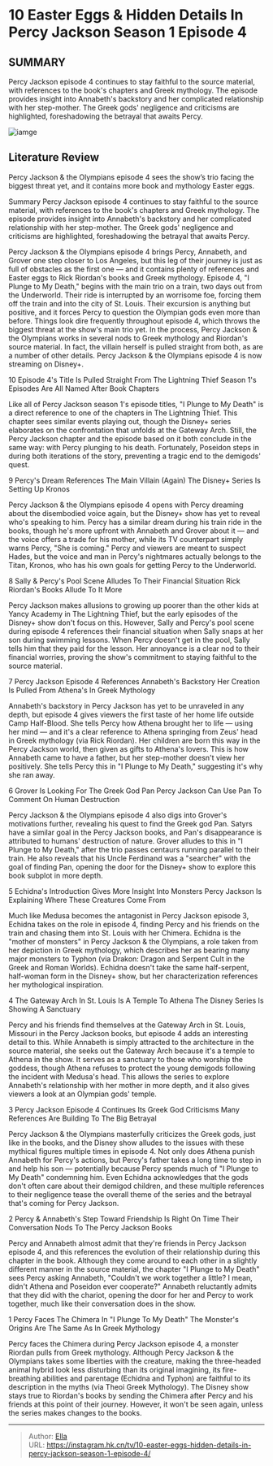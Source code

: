 # 10 Easter Eggs &amp; Hidden Details In Percy Jackson Season 1 Episode 4


## SUMMARY 


Percy Jackson
 episode 4 continues to stay faithful to the source material, with references to the book&#39;s chapters and Greek mythology. 
 The episode provides insight into Annabeth&#39;s backstory and her complicated relationship with her step-mother. 
 The Greek gods&#39; negligence and criticisms are highlighted, foreshadowing the betrayal that awaits Percy. 

![iamge](https://static1.srcdn.com/wordpress/wp-content/uploads/2024/01/easter-eggs-hidden-details-percy-jackson.jpg)

## Literature Review
Percy Jackson &amp; the Olympians episode 4 sees the show’s trio facing the biggest threat yet, and it contains more book and mythology Easter eggs.




Summary
Percy Jackson
 episode 4 continues to stay faithful to the source material, with references to the book&#39;s chapters and Greek mythology. 
 The episode provides insight into Annabeth&#39;s backstory and her complicated relationship with her step-mother. 
 The Greek gods&#39; negligence and criticisms are highlighted, foreshadowing the betrayal that awaits Percy. 


Percy Jackson &amp; the Olympians episode 4 brings Percy, Annabeth, and Grover one step closer to Los Angeles, but this leg of their journey is just as full of obstacles as the first one — and it contains plenty of references and Easter eggs to Rick Riordan&#39;s books and Greek mythology. Episode 4, &#34;I Plunge to My Death,&#34; begins with the main trio on a train, two days out from the Underworld. Their ride is interrupted by an worrisome foe, forcing them off the train and into the city of St. Louis. Their excursion is anything but positive, and it forces Percy to question the Olympian gods even more than before.
Things look dire frequently throughout episode 4, which throws the biggest threat at the show&#39;s main trio yet. In the process, Percy Jackson &amp; the Olympians works in several nods to Greek mythology and Riordan&#39;s source material. In fact, the villain herself is pulled straight from both, as are a number of other details.
Percy Jackson &amp; the Olympians episode 4 is now streaming on Disney&#43;. 










 








 10  Episode 4&#39;s Title Is Pulled Straight From The Lightning Thief 
Season 1&#39;s Episodes Are All Named After Book Chapters
        

Like all of Percy Jackson season 1&#39;s episode titles, &#34;I Plunge to My Death&#34; is a direct reference to one of the chapters in The Lightning Thief. This chapter sees similar events playing out, though the Disney&#43; series elaborates on the confrontation that unfolds at the Gateway Arch. Still, the Percy Jackson chapter and the episode based on it both conclude in the same way: with Percy plunging to his death. Fortunately, Poseidon steps in during both iterations of the story, preventing a tragic end to the demigods&#39; quest.





 9  Percy&#39;s Dream References The Main Villain (Again) 
The Disney&#43; Series Is Setting Up Kronos
        

Percy Jackson &amp; the Olympians episode 4 opens with Percy dreaming about the disembodied voice again, but the Disney&#43; show has yet to reveal who&#39;s speaking to him. Percy has a similar dream during his train ride in the books, though he&#39;s more upfront with Annabeth and Grover about it — and the voice offers a trade for his mother, while its TV counterpart simply warns Percy, &#34;She is coming.&#34; Percy and viewers are meant to suspect Hades, but the voice and man in Percy&#39;s nightmares actually belongs to the Titan, Kronos, who has his own goals for getting Percy to the Underworld.





 8  Sally &amp; Percy&#39;s Pool Scene Alludes To Their Financial Situation 
Rick Riordan&#39;s Books Allude To It More
        

Percy Jackson makes allusions to growing up poorer than the other kids at Yancy Academy in The Lightning Thief, but the early episodes of the Disney&#43; show don&#39;t focus on this. However, Sally and Percy&#39;s pool scene during episode 4 references their financial situation when Sally snaps at her son during swimming lessons. When Percy doesn&#39;t get in the pool, Sally tells him that they paid for the lesson. Her annoyance is a clear nod to their financial worries, proving the show&#39;s commitment to staying faithful to the source material.





 7  Percy Jackson Episode 4 References Annabeth&#39;s Backstory 
Her Creation Is Pulled From Athena&#39;s In Greek Mythology


 







Annabeth&#39;s backstory in Percy Jackson has yet to be unraveled in any depth, but episode 4 gives viewers the first taste of her home life outside Camp Half-Blood. She tells Percy how Athena brought her to life — using her mind — and it&#39;s a clear reference to Athena springing from Zeus&#39; head in Greek mythology (via Rick Riordan). Her children are born this way in the Percy Jackson world, then given as gifts to Athena&#39;s lovers. This is how Annabeth came to have a father, but her step-mother doesn&#39;t view her positively. She tells Percy this in &#34;I Plunge to My Death,&#34; suggesting it&#39;s why she ran away.





 6  Grover Is Looking For The Greek God Pan 
Percy Jackson Can Use Pan To Comment On Human Destruction


 







Percy Jackson &amp; the Olympians episode 4 also digs into Grover&#39;s motivations further, revealing his quest to find the Greek god Pan. Satyrs have a similar goal in the Percy Jackson books, and Pan&#39;s disappearance is attributed to humans&#39; destruction of nature. Grover alludes to this in &#34;I Plunge to My Death,&#34; after the trio passes centaurs running parallel to their train. He also reveals that his Uncle Ferdinand was a &#34;searcher&#34; with the goal of finding Pan, opening the door for the Disney&#43; show to explore this book subplot in more depth.





 5  Echidna&#39;s Introduction Gives More Insight Into Monsters 
Percy Jackson Is Explaining Where These Creatures Come From
        

Much like Medusa becomes the antagonist in Percy Jackson episode 3, Echidna takes on the role in episode 4, finding Percy and his friends on the train and chasing them into St. Louis with her Chimera. Echidna is the &#34;mother of monsters&#34; in Percy Jackson &amp; the Olympians, a role taken from her depiction in Greek mythology, which describes her as bearing many major monsters to Typhon (via Drakon: Dragon and Serpent Cult in the Greek and Roman Worlds). Echidna doesn&#39;t take the same half-serpent, half-woman form in the Disney&#43; show, but her characterization references her mythological inspiration.





 4  The Gateway Arch In St. Louis Is A Temple To Athena 
The Disney Series Is Showing A Sanctuary
        

Percy and his friends find themselves at the Gateway Arch in St. Louis, Missouri in the Percy Jackson books, but episode 4 adds an interesting detail to this. While Annabeth is simply attracted to the architecture in the source material, she seeks out the Gateway Arch because it&#39;s a temple to Athena in the show. It serves as a sanctuary to those who worship the goddess, though Athena refuses to protect the young demigods following the incident with Medusa&#39;s head. This allows the series to explore Annabeth&#39;s relationship with her mother in more depth, and it also gives viewers a look at an Olympian gods&#39; temple.





 3  Percy Jackson Episode 4 Continues Its Greek God Criticisms 
Many References Are Building To The Big Betrayal


 







Percy Jackson &amp; the Olympians masterfully criticizes the Greek gods, just like in the books, and the Disney show alludes to the issues with these mythical figures multiple times in episode 4. Not only does Athena punish Annabeth for Percy&#39;s actions, but Percy&#39;s father takes a long time to step in and help his son — potentially because Percy spends much of &#34;I Plunge to My Death&#34; condemning him. Even Echidna acknowledges that the gods don&#39;t often care about their demigod children, and these multiple references to their negligence tease the overall theme of the series and the betrayal that&#39;s coming for Percy Jackson.





 2  Percy &amp; Annabeth&#39;s Step Toward Friendship Is Right On Time 
Their Conversation Nods To The Percy Jackson Books
        

Percy and Annabeth almost admit that they&#39;re friends in Percy Jackson episode 4, and this references the evolution of their relationship during this chapter in the book. Although they come around to each other in a slightly different manner in the source material, the chapter &#34;I Plunge to My Death&#34; sees Percy asking Annabeth, &#34;Couldn&#39;t we work together a little? I mean, didn&#39;t Athena and Poseidon ever cooperate?&#34; Annabeth reluctantly admits that they did with the chariot, opening the door for her and Percy to work together, much like their conversation does in the show.





 1  Percy Faces The Chimera In &#34;I Plunge To My Death&#34; 
The Monster&#39;s Origins Are The Same As In Greek Mythology
        

Percy faces the Chimera during Percy Jackson episode 4, a monster Riordan pulls from Greek mythology. Although Percy Jackson &amp; the Olympians takes some liberties with the creature, making the three-headed animal hybrid look less disturbing than its original imagining, its fire-breathing abilities and parentage (Echidna and Typhon) are faithful to its description in the myths (via Theoi Greek Mythology). The Disney show stays true to Riordan&#39;s books by sending the Chimera after Percy and his friends at this point of their journey. However, it won&#39;t be seen again, unless the series makes changes to the books.


---

> Author: [Ella](https://instagram.hk.cn/)  
> URL: https://instagram.hk.cn/tv/10-easter-eggs-hidden-details-in-percy-jackson-season-1-episode-4/  


